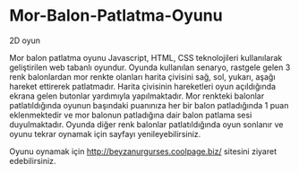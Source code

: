 # Mor-Balon-Patlatma-Oyunu
2D oyun


					
Mor balon patlatma oyunu Javascript, HTML, CSS teknolojileri kullanılarak geliştirilen web tabanlı oyundur.
Oyunda kullanılan senaryo, rastgele gelen 3 renk balonlardan mor renkte olanları harita çivisini sağ, sol, yukarı, aşağı hareket ettirerek patlatmadır.
Harita çivisinin hareketleri oyun açıldığında ekrana gelen butonlar yardımıyla yapılmaktadır.
Mor renkteki balonlar patlatıldığında oyunun başındaki puanınıza her bir balon patladığında 1 puan eklenmektedir ve mor balonun patladığına dair balon patlama sesi duyulmaktadır.
Oyunda diğer renk balonlar patlatıldığında oyun sonlanır ve oyunu tekrar oynamak için sayfayı yenileyebilirsiniz.


Oyunu oynamak için http://beyzanurgurses.coolpage.biz/ sitesini ziyaret edebilirsiniz.


